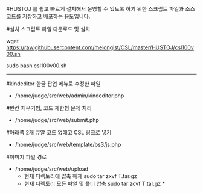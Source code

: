 #HUSTOJ 를 쉽고 빠르게 설치해서 운영할 수 있도록 하기 위한 스크립트 파일과 소스코드를 저장하고 배포하는 용도입니다.


#설치 스크립트 파일 다운로드 및 설치

wget https://raw.githubusercontent.com/melongist/CSL/master/HUSTOJ/csl100v00.sh

sudo bash csl100v00.sh



------
#kindeditor 한글 팝업 메뉴로 수정한 파일
- /home/judge/src/web/admin/kindeditor.php

#빈칸 채우기형, 코드 제한형 문제 처리
- /home/judge/src/web/submit.php

#아래쪽 2개 큐알 코드 없애고 CSL 링크로 넣기
- /home/judge/src/web/template/bs3/js.php

#이미지 파일 경로
- /home/judge/src/web/upload
  - 현재 디렉토리에 압축 해제 sudo tar zxvf T.tar.gz 
  - 현재 디렉토리 모든 파일 및 폴더 압축 sudo tar zcvf T.tar.gz *


